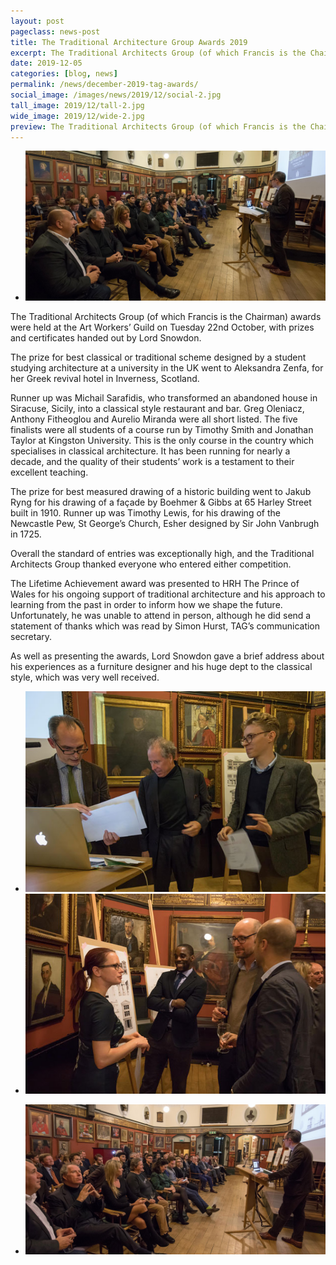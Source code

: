 ```yaml
---
layout: post
pageclass: news-post
title: The Traditional Architecture Group Awards 2019
excerpt: The Traditional Architects Group (of which Francis is the Chairman) awards were held at the Art Workers’ Guild on Tuesday 22nd October, with prizes and certificates handed out by Lord Snowdon.
date: 2019-12-05
categories: [blog, news]
permalink: /news/december-2019-tag-awards/
social_image: /images/news/2019/12/social-2.jpg
tall_image: 2019/12/tall-2.jpg
wide_image: 2019/12/wide-2.jpg
preview: The Traditional Architects Group (of which Francis is the Chairman) awards were held at the Art Workers’ Guild on Tuesday 22nd October, with prizes and certificates handed out by Lord Snowdon.
---
```

<ul class="list">
	<li class="full">
		<a class="fancybox" rel="group" href="/images/news/2019/12/04.jpg">
			<img src="/images/news/2019/12/thumbs/04.jpg" alt="{{ post.title }}">
		</a>
	</li>
</ul>

The Traditional Architects Group (of which Francis is the Chairman) awards were held at the Art Workers’ Guild on Tuesday 22nd October, with prizes and certificates handed out by Lord Snowdon.

The prize for best classical or traditional scheme designed by a student studying architecture at a university in the UK went to Aleksandra Zenfa, for her Greek revival hotel in Inverness, Scotland.

Runner up was Michail Sarafidis, who transformed an abandoned house in Siracuse, Sicily, into a classical style restaurant and bar.
Greg Oleniacz, Anthony Fitheoglou and Aurelio Miranda were all short listed.  The five finalists were all students of a course run by Timothy Smith and Jonathan Taylor at Kingston University.  This is the only course in the country which specialises in classical architecture.  It has been running for nearly a decade, and the quality of their students’ work is a testament to their excellent teaching.

The prize for best measured drawing of a historic building went to Jakub Ryng for his drawing of a façade by Boehmer & Gibbs at 65 Harley Street built in 1910.
Runner up was Timothy Lewis, for his drawing of the Newcastle Pew, St George’s Church, Esher designed by Sir John Vanbrugh in 1725.

Overall the standard of entries was exceptionally high, and the Traditional Architects Group thanked everyone who entered either competition.

The Lifetime Achievement award was presented to HRH The Prince of Wales for his ongoing support of traditional architecture and his approach to learning from the past in order to inform how we shape the future.  Unfortunately, he was unable to attend in person, although he did send a statement of thanks which was read by Simon Hurst, TAG’s communication secretary.

As well as presenting the awards, Lord Snowdon gave a brief address about his experiences as a furniture designer and his huge dept to the classical style, which was very well received.

<ul class="list">
	<li class="half">
		<a class="fancybox" rel="group" href="/images/news/2019/12/02.jpg">
			<img src="/images/news/2019/12/thumbs/02.jpg" alt="{{ post.title }}">
		</a>
	</li>
	<li class="half">
		<a class="fancybox" rel="group" href="/images/news/2019/12/03.jpg">
			<img src="/images/news/2019/12/thumbs/03.jpg" alt="{{ post.title }}">
		</a>
	</li>
</ul>
<ul class="list">
	<li class="full">
		<a class="fancybox" rel="group" href="/images/news/2019/12/01.jpg">
			<img src="/images/news/2019/12/thumbs/01.jpg" alt="{{ post.title }}">
		</a>
	</li>
</ul>